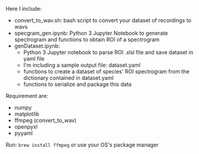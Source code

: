 Here I include:

* convert_to_wav.sh: bash script to convert your dataset of recordings to wavs
* specgram_gen.ipynb: Python 3 Jupyter Notebook to generate spectrogram and functions to obtain ROI of a spectrogram
* genDataset.ipynb: 
    - Python 3 Jupyter notebook to parse ROI .xlsl file and save dataset in yaml file  
    -  I'm including a sample output file: dataset.yaml
    - functions to create a dataset of species' ROI spectrogram from the dictionary contained in dataset.yaml
    - functions to serialize and package this data  

Requirement are:
* numpy
* matplotlib
* ffmpeg (convert_to_wav)
* openpyxl
* pyyaml

Run: 
`brew install ffmpeg`
or use your OS's package manager
